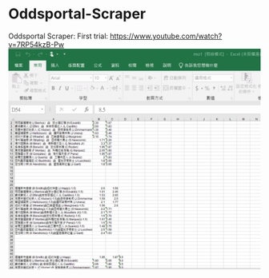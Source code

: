# Oddsportal-Scraper
Oddsportal Scraper: 
First trial: https://www.youtube.com/watch?v=7RP54kzB-Pw 
![alt text](https://github.com/ericntunctu/William-Hill-Odds-Scraper--baseball/blob/master/DEMO.png)

